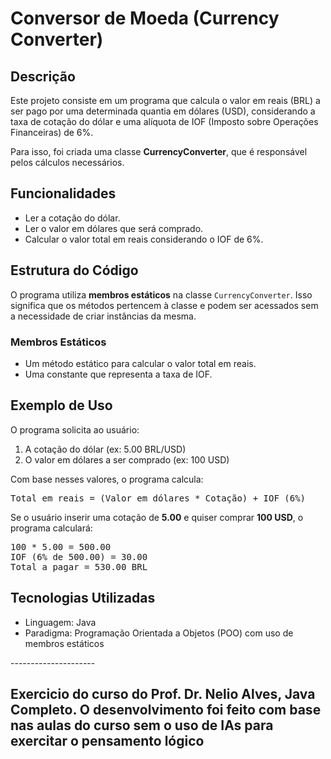 <h1>Conversor de Moeda (Currency Converter)</h1>
    
<h2>Descrição</h2>
<p>Este projeto consiste em um programa que calcula o valor em reais (BRL) a ser pago por uma determinada quantia em dólares (USD), considerando a taxa de cotação do dólar e uma alíquota de IOF (Imposto sobre Operações Financeiras) de 6%.</p>
    
<p>Para isso, foi criada uma classe <strong>CurrencyConverter</strong>, que é responsável pelos cálculos necessários.</p>
    
<h2>Funcionalidades</h2>
<ul>
    <li>Ler a cotação do dólar.</li>
    <li>Ler o valor em dólares que será comprado.</li>
    <li>Calcular o valor total em reais considerando o IOF de 6%.</li>
</ul>
    
<h2>Estrutura do Código</h2>
<p>O programa utiliza <strong>membros estáticos</strong> na classe <code>CurrencyConverter</code>. Isso significa que os métodos pertencem à classe e podem ser acessados sem a necessidade de criar instâncias da mesma.</p>
    
<h3>Membros Estáticos</h3>
<ul>
    <li>Um método estático para calcular o valor total em reais.</li>
    <li>Uma constante que representa a taxa de IOF.</li>
</ul>
    
<h2>Exemplo de Uso</h2>
<p>O programa solicita ao usuário:</p>
<ol>
    <li>A cotação do dólar (ex: 5.00 BRL/USD)</li>
    <li>O valor em dólares a ser comprado (ex: 100 USD)</li>
</ol>
    
<p>Com base nesses valores, o programa calcula:</p>
<pre>
Total em reais = (Valor em dólares * Cotação) + IOF (6%)
</pre>
<p>Se o usuário inserir uma cotação de <strong>5.00</strong> e quiser comprar <strong>100 USD</strong>, o programa calculará:</p>
<pre>
100 * 5.00 = 500.00
IOF (6% de 500.00) = 30.00
Total a pagar = 530.00 BRL
</pre>
    
<h2>Tecnologias Utilizadas</h2>
    <ul>
        <li>Linguagem: Java</li>
        <li>Paradigma: Programação Orientada a Objetos (POO) com uso de membros estáticos</li>
    </ul>
--------------------- 
    
<h2>Exercicio do curso do Prof. Dr. Nelio Alves, Java Completo. O desenvolvimento foi feito com base nas aulas do curso sem o uso de IAs para exercitar o pensamento lógico</h2>


